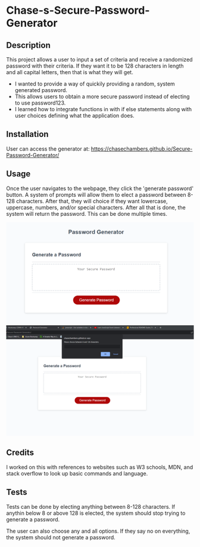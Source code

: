 # Chase-s-Secure-Password-Generator

## Description

This project allows a user to input a set of criteria and receive a randomized password with their criteria. If they want it to be 128 characters in length and all capital letters, then that is what they will get.

- I wanted to provide a way of quickily providing a random, system generated password.
- This allows users to obtain a more secure password instead of electing to use password123.
- I learned how to integrate functions in with if else statements along with user choices defining what the application does.

## Installation

User can access the generator at: https://chasechambers.github.io/Secure-Password-Generator/

## Usage

Once the user navigates to the webpage, they click the 'generate password' button. A system of prompts will allow them to elect a password between 8-128 characters. After that, they will choice if they want lowercase, uppercase, numbers, and/or special characters. After all that is done, the system will return the password. This can be done multiple times.

  
![Main page screenshot](/Assets/password-generator-image.png)
![Main page prompt screenshot](/Assets/password-generator-image-prompt-example.png)
## Credits

I worked on this with references to websites such as W3 schools, MDN, and stack overflow to look up basic commands and language.


## Tests

Tests can be done by electing anything between 8-128 characters. If anythin below 8 or above 128 is elected, the system should stop trying to generate a password. 

The user can also choose any and all options. If they say no on everything, the system should not generate a password.